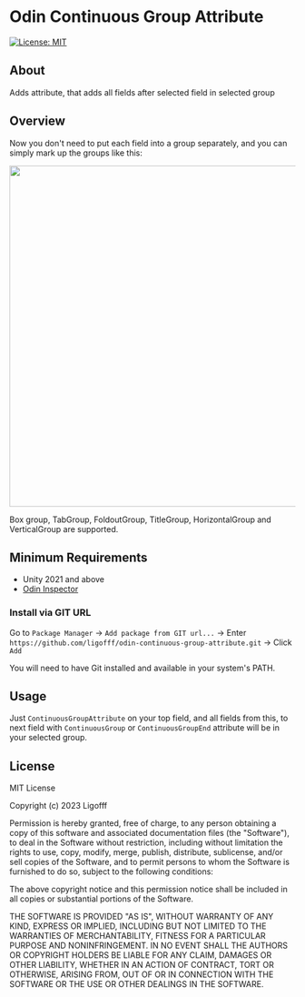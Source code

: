 # Odin Continuous Group Attribute
[![License: MIT](https://img.shields.io/badge/License-MIT-blue.svg)](https://opensource.org/licenses/MIT)

## About
Adds attribute, that adds all fields after selected field in selected group

## Overview

Now you don't need to put each field into a group separately, and you can simply mark up the groups like this:

<p align="center">
  <img width="600" src="https://github.com/ligofff/odin-continuous-group-attribute/assets/44195161/dc69fa1d-4ec7-49b6-87f8-2ae603114641">
</p>

Box group, TabGroup, FoldoutGroup, TitleGroup, HorizontalGroup and VerticalGroup are supported.

## Minimum Requirements
* Unity 2021 and above
* [Odin Inspector](https://odininspector.com/)

### Install via GIT URL

Go to ```Package Manager``` -> ```Add package from GIT url...``` -> Enter ```https://github.com/ligofff/odin-continuous-group-attribute.git``` -> Click ```Add```

You will need to have Git installed and available in your system's PATH.

## Usage

Just ```ContinuousGroupAttribute``` on your top field, and all fields from this, to next field with ```ContinuousGroup``` or ```ContinuousGroupEnd``` attribute will be in your selected group.

## License

MIT License

Copyright (c) 2023 Ligofff

Permission is hereby granted, free of charge, to any person obtaining
a copy of this software and associated documentation files (the
"Software"), to deal in the Software without restriction, including
without limitation the rights to use, copy, modify, merge, publish,
distribute, sublicense, and/or sell copies of the Software, and to
permit persons to whom the Software is furnished to do so, subject to
the following conditions:

The above copyright notice and this permission notice shall be
included in all copies or substantial portions of the Software.

THE SOFTWARE IS PROVIDED "AS IS", WITHOUT WARRANTY OF ANY KIND,
EXPRESS OR IMPLIED, INCLUDING BUT NOT LIMITED TO THE WARRANTIES OF
MERCHANTABILITY, FITNESS FOR A PARTICULAR PURPOSE AND
NONINFRINGEMENT. IN NO EVENT SHALL THE AUTHORS OR COPYRIGHT HOLDERS BE
LIABLE FOR ANY CLAIM, DAMAGES OR OTHER LIABILITY, WHETHER IN AN ACTION
OF CONTRACT, TORT OR OTHERWISE, ARISING FROM, OUT OF OR IN CONNECTION
WITH THE SOFTWARE OR THE USE OR OTHER DEALINGS IN THE SOFTWARE.

